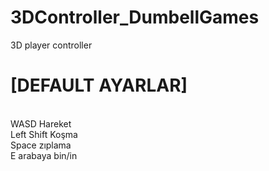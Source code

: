 # 3DController_DumbellGames
 3D player controller

<h1>[DEFAULT AYARLAR]</h1><br>
WASD Hareket <br>
Left Shift Koşma<br>
Space zıplama<br>
E arabaya bin/in<br>
